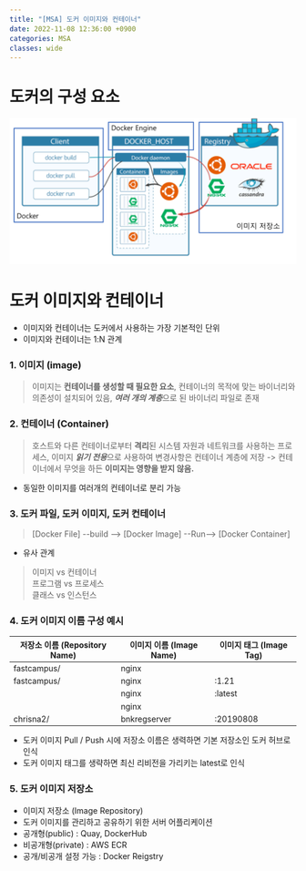 ```yaml
---
title: "[MSA] 도커 이미지와 컨테이너"
date: 2022-11-08 12:36:00 +0900
categories: MSA
classes: wide
---
```


# 도커의 구성 요소
![도커의 구성요소](/images/20221108_docker_structure.png)


# 도커 이미지와 컨테이너

- 이미지와 컨테이너는 도커에서 사용하는 가장 기본적인 단위
- 이미지와 컨테이너는 1:N 관계

### 1. 이미지 (image)

> 이미지는 **컨테이너를 생성할 때 필요한 요소**, 컨테이너의 목적에 맞는 바이너리와 의존성이 설치되어 있음, ***여러 개의 계층***으로 된 바이너리 파일로 존재

### 2. 컨테이너 (Container)

> 호스트와 다른 컨테이너로부터 **격리**된 시스템 자원과 네트워크를 사용하는 프로세스, 이미지 ***읽기 전용***으로 사용하여 변경사항은 컨테이너 계층에 저장 -> 컨테이너에서 무엇을 하든 **이미지는 영향을 받지 않음.**

- 동일한 이미지를 여러개의 컨테이너로 분리 가능

### 3. 도커 파일, 도커 이미지, 도커 컨테이너

> [Docker File] --build --> [Docker Image] --Run--> [Docker Container]

- 유사 관계
> 이미지 vs 컨테이너  
> 프로그램 vs 프로세스  
> 클래스 vs 인스턴스  

### 4. 도커 이미지 이름 구성 예시

|저장소 이름 (Repository Name)|이미지 이름 (Image Name)|이미지 태그 (Image Tag)|
|-------|-------|-------|
|fastcampus/|nginx||
|fastcampus/|nginx|:1.21|
||nginx|:latest|
||nginx||
|chrisna2/|bnkregserver|:20190808|

- 도커 이미지 Pull / Push 시에 저장소 이름은 생력하면 기본 저장소인 도커 허브로 인식  
- 도커 이미지 태그를 생략하면 최신 리비전을 가리키는 latest로 인식

### 5. 도커 이미지 저장소
- 이미지 저장소 (Image Repository)
- 도커 이미지를 관리하고 공유하기 위한 서버 어플리케이션
- 공개형(public) : Quay, DockerHub
- 비공개형(private) : AWS ECR
- 공개/비공개 설정 가능 : Docker Reigstry 